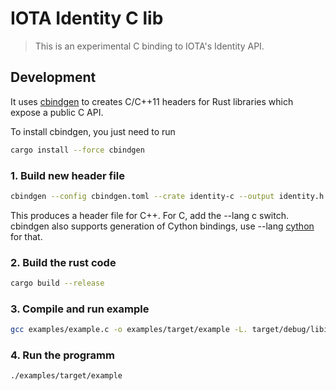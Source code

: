 
# IOTA Identity C lib

> This is an experimental C binding to IOTA's Identity API.


## Development

It uses [cbindgen](https://github.com/eqrion/cbindgen) to creates C/C++11 headers for Rust libraries which expose a public C API.

To install cbindgen, you just need to run

```bash
cargo install --force cbindgen
```

### 1. Build new header file
```bash
cbindgen --config cbindgen.toml --crate identity-c --output identity.h
```

This produces a header file for C++. For C, add the --lang c switch.
cbindgen also supports generation of Cython bindings, use --lang [cython](https://cython.org/) for that.

### 2. Build the rust code
```bash
cargo build --release
```

### 3. Compile and run example
```bash
gcc examples/example.c -o examples/target/example -L. target/debug/libidentity_c.a 
```

### 4. Run the programm

```bash
./examples/target/example
```